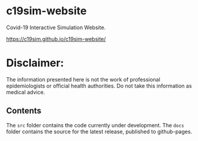 # c19sim-website
Covid-19 Interactive Simulation Website.

https://c19sim.github.io/c19sim-website/

# Disclaimer:
The information presented here is not the work of professional epidemiologists or official health authorities. Do not take this information as medical advice.

## Contents
The `src` folder contains the code currently under development.
The `docs` folder contains the source for the latest release, published to github-pages.
